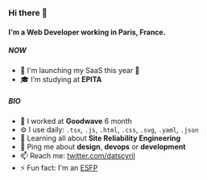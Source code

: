 
### Hi there 👋

#### I'm a Web Developer working in Paris, France.

##### NOW

- 🚀 I'm launching my SaaS this year 🚀
- 🎓 I’m studying at **EPITA**


##### BIO

- 🏢 I worked at **Goodwave** 6 month
- ⚙️ I use daily: `.tsx`, `.js`, `.html`, `.css`, `.svg`, `.yaml`, `.json`
- 🌱 Learning all about **Site Reliability Engineering**
- 💬 Ping me about **design**, **devops** or **development**
- 📫 Reach me: [twitter.com/datscyril](https://twitter.com/datscyril)
- ⚡️ Fun fact: I'm an [ESFP](https://www.16personalities.com/esfp-personality)
